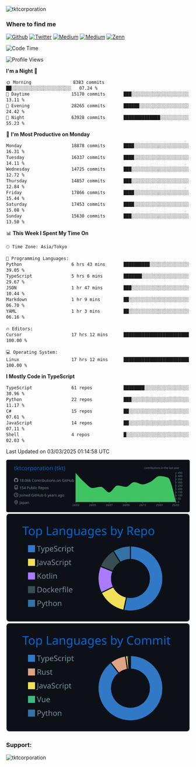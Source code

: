 <p align="left"> <img src="https://komarev.com/ghpvc/?username=tktcorporation&label=Profile%20views&color=0e75b6&style=flat" alt="tktcorporation" /> </p>

<h3>Where to find me</h3>
<p>
<a href="https://github.com/tktcorporation" target="_blank"><img alt="Github" src="https://img.shields.io/badge/GitHub-%2312100E.svg?&style=for-the-badge&logo=Github&logoColor=white" /></a>
<a href="https://twitter.com/tktcorporation" target="_blank"><img alt="Twitter" src="https://img.shields.io/badge/twitter-%231DA1F2.svg?&style=for-the-badge&logo=twitter&logoColor=white" /></a>
<a href="https://www.linkedin.com/in/tktcorporation" target="_blank"><img alt="Medium" src="https://img.shields.io/badge/linkdin-0a66c2.svg?&style=for-the-badge&logo=linkedin&logoColor=white" /></a>
<a href="https://qiita.com/tktcorporation" target="_blank"><img alt="Medium" src="https://img.shields.io/badge/qiita-55C500.svg?&style=for-the-badge&logo=qiita&logoColor=white" /></a>
<a href="https://zenn.dev/tktcorporation" target="_blank"><img alt="Zenn" src="https://img.shields.io/badge/Zenn-3EA8FF.svg?&style=for-the-badge&logo=Zenn&logoColor=white" /></a>
</p>
  
<!--START_SECTION:waka-->
![Code Time](http://img.shields.io/badge/Code%20Time-2%2C188%20hrs%2034%20mins-blue)

![Profile Views](http://img.shields.io/badge/Profile%20Views-23-blue)

**I'm a Night 🦉** 

```text
🌞 Morning                8383 commits        ██░░░░░░░░░░░░░░░░░░░░░░░   07.24 % 
🌆 Daytime                15170 commits       ███░░░░░░░░░░░░░░░░░░░░░░   13.11 % 
🌃 Evening                28265 commits       ██████░░░░░░░░░░░░░░░░░░░   24.42 % 
🌙 Night                  63928 commits       ██████████████░░░░░░░░░░░   55.23 % 
```
📅 **I'm Most Productive on Monday** 

```text
Monday                   18878 commits       ████░░░░░░░░░░░░░░░░░░░░░   16.31 % 
Tuesday                  16337 commits       ████░░░░░░░░░░░░░░░░░░░░░   14.11 % 
Wednesday                14725 commits       ███░░░░░░░░░░░░░░░░░░░░░░   12.72 % 
Thursday                 14857 commits       ███░░░░░░░░░░░░░░░░░░░░░░   12.84 % 
Friday                   17866 commits       ████░░░░░░░░░░░░░░░░░░░░░   15.44 % 
Saturday                 17453 commits       ████░░░░░░░░░░░░░░░░░░░░░   15.08 % 
Sunday                   15630 commits       ███░░░░░░░░░░░░░░░░░░░░░░   13.50 % 
```


📊 **This Week I Spent My Time On** 

```text
🕑︎ Time Zone: Asia/Tokyo

💬 Programming Languages: 
Python                   6 hrs 43 mins       ██████████░░░░░░░░░░░░░░░   39.05 % 
TypeScript               5 hrs 6 mins        ███████░░░░░░░░░░░░░░░░░░   29.67 % 
JSON                     1 hr 47 mins        ███░░░░░░░░░░░░░░░░░░░░░░   10.44 % 
Markdown                 1 hr 9 mins         ██░░░░░░░░░░░░░░░░░░░░░░░   06.70 % 
YAML                     1 hr 3 mins         ██░░░░░░░░░░░░░░░░░░░░░░░   06.16 % 

🔥 Editors: 
Cursor                   17 hrs 12 mins      █████████████████████████   100.00 % 

💻 Operating System: 
Linux                    17 hrs 12 mins      █████████████████████████   100.00 % 
```

**I Mostly Code in TypeScript** 

```text
TypeScript               61 repos            ████████░░░░░░░░░░░░░░░░░   30.96 % 
Python                   22 repos            ███░░░░░░░░░░░░░░░░░░░░░░   11.17 % 
C#                       15 repos            ██░░░░░░░░░░░░░░░░░░░░░░░   07.61 % 
JavaScript               14 repos            ██░░░░░░░░░░░░░░░░░░░░░░░   07.11 % 
Shell                    4 repos             █░░░░░░░░░░░░░░░░░░░░░░░░   02.03 % 
```




 Last Updated on 03/03/2025 01:14:58 UTC
<!--END_SECTION:waka-->

[![](https://raw.githubusercontent.com/tktcorporation/tktcorporation/master/profile-summary-card-output/github_dark/0-profile-details.svg)](https://github.com/vn7n24fzkq/github-profile-summary-cards)
[![](https://raw.githubusercontent.com/tktcorporation/tktcorporation/master/profile-summary-card-output/github_dark/1-repos-per-language.svg)](https://github.com/vn7n24fzkq/github-profile-summary-cards) [![](https://raw.githubusercontent.com/tktcorporation/tktcorporation/master/profile-summary-card-output/github_dark/2-most-commit-language.svg)](https://github.com/vn7n24fzkq/github-profile-summary-cards)

<h3 align="left">Support:</h3>
<p><a href="https://www.buymeacoffee.com/tktcorporation"> <img align="left" src="https://cdn.buymeacoffee.com/buttons/v2/default-yellow.png" height="50" width="210" alt="tktcorporation" /></a></p><br><br>
